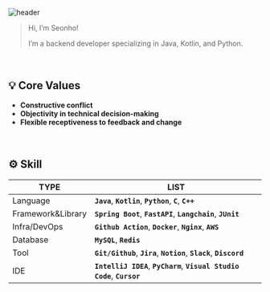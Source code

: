 ![header](https://capsule-render.vercel.app/api?type=waving&color=auto&height=250&section=header&text=Preper's%20Github&fontSize=80&fontAlignY=40)
> Hi, I’m Seonho!
> 
> I’m a backend developer specializing in Java, Kotlin, and Python.
<p>ㅤ</p>

## 💡 Core Values
- **Constructive conflict**
- **Objectivity in technical decision-making**
- **Flexible receptiveness to feedback and change**
<p>ㅤ</p>

## ⚙️ Skill
| TYPE | LIST |
| --- | --- |
| Language | **`Java`**, **`Kotlin`**, **`Python`**, **`C`**, **`C++`** |
| Framework&Library | **`Spring Boot`**, **`FastAPI`**, **`Langchain`**, **`JUnit`** |
| Infra/DevOps | **`Github Action`**, **`Docker`**, **`Nginx`**, **`AWS`** |
| Database | **`MySQL`**, **`Redis`** |
| Tool | **`Git/Github`**, **`Jira`**, **`Notion`**, **`Slack`**, **`Discord`** |
| IDE | **`IntelliJ IDEA`**, **`PyCharm`**, **`Visual Studio Code`**, **`Cursor`** |
